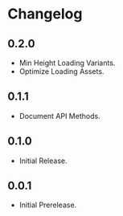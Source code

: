 # Changelog

## 0.2.0
- Min Height Loading Variants.
- Optimize Loading Assets.

## 0.1.1
- Document API Methods.

## 0.1.0
- Initial Release.

## 0.0.1
- Initial Prerelease.
